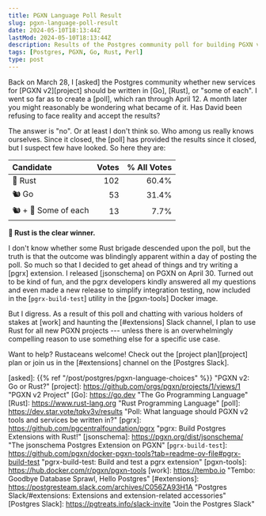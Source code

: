 ```yaml
---
title: PGXN Language Poll Result
slug: pgxn-language-poll-result
date: 2024-05-10T18:13:44Z
lastMod: 2024-05-10T18:13:44Z
description: Results of the Postgres community poll for building PGXN v2 in Go, Rust, or both.
tags: [Postgres, PGXN, Go, Rust, Perl]
type: post
---
```


Back on March 28, I [asked] the Postgres community whether new services for
[PGXN v2][project] should be written in [Go], [Rust], or "some of each". I
went so far as to create a [poll], which ran through April 12. A month later
you might reasonably be wondering what became of it. Has David been refusing
to face reality and accept the results?

The answer is "no". Or at least I don't think so. Who among us really knows
ourselves. Since it closed, the [poll] has provided the results since it
closed, but I suspect few have looked. So here they are:

| Candidate          | Votes | % All Votes |
|:-------------------|------:|------------:|
| 🦀 Rust	         |   102 |       60.4% |
| 🐿️ Go               |    53 |       31.4% |
| 🐿️ + 🦀 Some of each |    13 |        7.7% |

**🦀 Rust is the clear winner.**

I don't know whether some Rust brigade descended upon the poll, but the truth
is that the outcome was blindingly apparent within a day of posting the poll.
So much so that I decided to get ahead of things and try writing a [pgrx]
extension. I released [jsonschema] on PGXN on April 30. Turned out to be kind
of fun, and the pgrx developers kindly answered all my questions and even made
a new release to simplify integration testing, now included in the
[`pgrx-build-test`] utility in the [pgxn-tools] Docker image.

But I digress. As a result of this poll and chatting with various holders of
stakes at [work] and haunting the [#extensions] Slack channel, I plan to use
Rust for all new PGXN projects --- unless there is an overwhelmingly
compelling reason to use something else for a specific use case.

Want to help? Rustaceans welcome! Check out the [project plan][project]
plan or join us in the [#extensions] channel on the [Postgres Slack].

  [asked]: {{% ref "/post/postgres/pgxn-language-choices" %}}
    "PGXN v2: Go or Rust?"
  [project]: https://github.com/orgs/pgxn/projects/1/views/1 "PGXN v2 Project"
  [Go]: https://go.dev "The Go Programming Language"
  [Rust]: https://www.rust-lang.org "Rust Programming Language"
  [poll]: https://dev.star.vote/tqkv3v/results
    "Poll: What language should PGXN v2 tools and services be written in?"
  [pgrx]: https://github.com/pgcentralfoundation/pgrx
    "pgrx: Build Postgres Extensions with Rust!"
  [jsonschema]: https://pgxn.org/dist/jsonschema/
    "The jsonschema Postgres Extension on PGXN"
  [`pgrx-build-test`]: https://github.com/pgxn/docker-pgxn-tools?tab=readme-ov-file#pgrx-build-test
    "pgrx-build-test: Build and test a pgrx extension"
  [pgxn-tools]: https://hub.docker.com/r/pgxn/pgxn-tools
  [work]: https://tembo.io "Tembo: Goodbye Database Sprawl, Hello Postgres"
  [#extensions]: https://postgresteam.slack.com/archives/C056ZA93H1A
    "Postgres Slack/#extensions: Extensions and extension-related accessories"
  [Postgres Slack]: https://pgtreats.info/slack-invite
    "Join the Postgres Slack"
